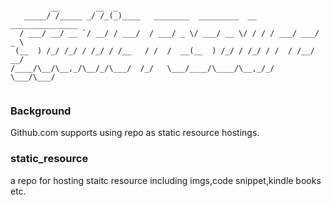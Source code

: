 ```
 
         __        __  _                                                 
   _____/ /_____ _/ /_(_)____   ________  _________  __  _______________ 
  / ___/ __/ __ `/ __/ / ___/  / ___/ _ \/ ___/ __ \/ / / / ___/ ___/ _ \
 (__  ) /_/ /_/ / /_/ / /__   / /  /  __(__  ) /_/ / /_/ / /  / /__/  __/
/____/\__/\__,_/\__/_/\___/  /_/   \___/____/\____/\__,_/_/   \___/\___/ 
                                                                         

```
                                                                     

### Background

Github.com supports using repo as static resource hostings.

### static_resource
a repo for hosting staitc resource including imgs,code snippet,kindle books etc.

